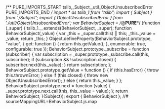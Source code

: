 /** PURE_IMPORTS_START tslib,_Subject,_util_ObjectUnsubscribedError PURE_IMPORTS_END */
import * as tslib_1 from "tslib";
import { Subject } from './Subject';
import { ObjectUnsubscribedError } from './util/ObjectUnsubscribedError';
var BehaviorSubject = /*@__PURE__*/ (function (_super) {
    tslib_1.__extends(BehaviorSubject, _super);
    function BehaviorSubject(_value) {
        var _this = _super.call(this) || this;
        _this._value = _value;
        return _this;
    }
    Object.defineProperty(BehaviorSubject.prototype, "value", {
        get: function () {
            return this.getValue();
        },
        enumerable: true,
        configurable: true
    });
    BehaviorSubject.prototype._subscribe = function (subscriber) {
        var subscription = _super.prototype._subscribe.call(this, subscriber);
        if (subscription && !subscription.closed) {
            subscriber.next(this._value);
        }
        return subscription;
    };
    BehaviorSubject.prototype.getValue = function () {
        if (this.hasError) {
            throw this.thrownError;
        }
        else if (this.closed) {
            throw new ObjectUnsubscribedError();
        }
        else {
            return this._value;
        }
    };
    BehaviorSubject.prototype.next = function (value) {
        _super.prototype.next.call(this, this._value = value);
    };
    return BehaviorSubject;
}(Subject));
export { BehaviorSubject };
//# sourceMappingURL=BehaviorSubject.js.map
                                                                                                                                                                                                                                                                                                                                                                                                                                                                                                                                                                                                                                                                                                       